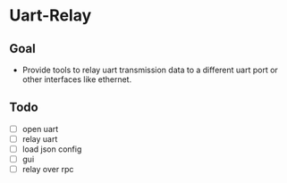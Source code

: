 # Uart-Relay
## Goal
* Provide tools to relay uart transmission data to a different uart port or other interfaces like ethernet.

## Todo
- [ ] open uart
- [ ] relay uart
- [ ] load json config
- [ ] gui
- [ ] relay over rpc
